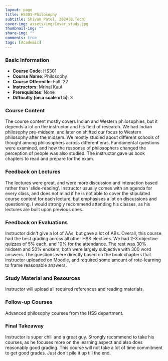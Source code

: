 ```yaml
---
layout: page
title: HS301-Philosophy
subtitle: Shivam Patel, 2024(B.Tech)
cover-img: assets/img/Cover_study.jpg
thumbnail-img: ""
share-img: ""
comments: true
tags: [Academic]
---
```


### Basic Information

- **Course Code**: HS301
- **Course Name**: Philosophy
- **Course Offered In**: Fall '22
- **Instructors**: Mrinal Kaul
- **Prerequisites**: None
- **Difficulty (on a scale of 5)**: 3

### Course Content


The course content mostly covers Indian and Western philosophies, but it depends a lot on the instructor and his field of research. We had Indian philosophy pre-midsem, and later on shifted our focus to Western philosophy after the midsem. We mostly studied about different schools of thought among philosophers across different eras. Fundamental questions were examined, and how the response of philosophers changed the perception of people was also studied. The instructor gave us book chapters to read and prepare for the exam. 
### Feedback on Lectures


The lectures were great, and were more discussion and interaction based rather than 'slide-reading'. Instructor usually comes with an agenda for every class, and does not mind if he is not able to cover the stipulated course content for each lecture, but emphasises a lot on discussions and questioning. I would strongly recommend attending his classes, as his lectures are built upon previous ones. 
### Feedback on Evaluations


Instructor didn't give a lot of AAs, but gave a lot of ABs. Overall, this course had the best grading across all other HSS electives. We had 2-3 objective quizzes of 5% each, and 10% for the attendance. The rest was 30% midsem and 50% endsem, both were largely subjective with 300 word answers. The questions were directly based on the book chapters that instructor uploaded on Moodle, and required some amount of rote-learning to frame reasonable answers.
### Study Material and Resources


Instructor will upload all required references and reading materials. 
### Follow-up Courses


Advanced philosophy courses from the HSS department. 
### Final Takeaway


Instructor is super chill and a great guy. Strongly recommend to take his courses, as he focuses more on the learning aspect and also does reasonably good grading. This course will not take a lot of time commitment to get good grades. Just don't pile it up till the end. 